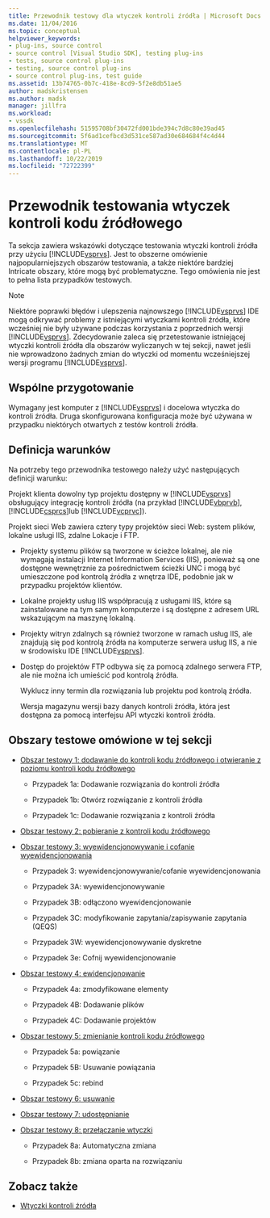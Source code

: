 ```yaml
---
title: Przewodnik testowy dla wtyczek kontroli źródła | Microsoft Docs
ms.date: 11/04/2016
ms.topic: conceptual
helpviewer_keywords:
- plug-ins, source control
- source control [Visual Studio SDK], testing plug-ins
- tests, source control plug-ins
- testing, source control plug-ins
- source control plug-ins, test guide
ms.assetid: 13b74765-0b7c-418e-8cd9-5f2e8db51ae5
author: madskristensen
ms.author: madsk
manager: jillfra
ms.workload:
- vssdk
ms.openlocfilehash: 51595708bf30472fd001bde394c7d8c80e39ad45
ms.sourcegitcommit: 5f6ad1cefbcd3d531ce587ad30e684684f4c4d44
ms.translationtype: MT
ms.contentlocale: pl-PL
ms.lasthandoff: 10/22/2019
ms.locfileid: "72722399"
---
```

# <a name="test-guide-for-source-control-plug-ins"></a>Przewodnik testowania wtyczek kontroli kodu źródłowego
Ta sekcja zawiera wskazówki dotyczące testowania wtyczki kontroli źródła przy użyciu [!INCLUDE[vsprvs](../../code-quality/includes/vsprvs_md.md)]. Jest to obszerne omówienie najpopularniejszych obszarów testowania, a także niektóre bardziej Intricate obszary, które mogą być problematyczne. Tego omówienia nie jest to pełna lista przypadków testowych.

> [!NOTE]
> Niektóre poprawki błędów i ulepszenia najnowszego [!INCLUDE[vsprvs](../../code-quality/includes/vsprvs_md.md)] IDE mogą odkrywać problemy z istniejącymi wtyczkami kontroli źródła, które wcześniej nie były używane podczas korzystania z poprzednich wersji [!INCLUDE[vsprvs](../../code-quality/includes/vsprvs_md.md)]. Zdecydowanie zaleca się przetestowanie istniejącej wtyczki kontroli źródła dla obszarów wyliczanych w tej sekcji, nawet jeśli nie wprowadzono żadnych zmian do wtyczki od momentu wcześniejszej wersji programu [!INCLUDE[vsprvs](../../code-quality/includes/vsprvs_md.md)].

## <a name="common-preparation"></a>Wspólne przygotowanie
 Wymagany jest komputer z [!INCLUDE[vsprvs](../../code-quality/includes/vsprvs_md.md)] i docelowa wtyczka do kontroli źródła. Druga skonfigurowana konfiguracja może być używana w przypadku niektórych otwartych z testów kontroli źródła.

## <a name="definition-of-terms"></a>Definicja warunków
 Na potrzeby tego przewodnika testowego należy użyć następujących definicji warunku:

 Projekt klienta dowolny typ projektu dostępny w [!INCLUDE[vsprvs](../../code-quality/includes/vsprvs_md.md)] obsługujący integrację kontroli źródła (na przykład [!INCLUDE[vbprvb](../../code-quality/includes/vbprvb_md.md)], [!INCLUDE[csprcs](../../data-tools/includes/csprcs_md.md)]lub [!INCLUDE[vcprvc](../../code-quality/includes/vcprvc_md.md)]).

 Projekt sieci Web zawiera cztery typy projektów sieci Web: system plików, lokalne usługi IIS, zdalne Lokacje i FTP.

- Projekty systemu plików są tworzone w ścieżce lokalnej, ale nie wymagają instalacji Internet Information Services (IIS), ponieważ są one dostępne wewnętrznie za pośrednictwem ścieżki UNC i mogą być umieszczone pod kontrolą źródła z wnętrza IDE, podobnie jak w przypadku projektów klientów.

- Lokalne projekty usług IIS współpracują z usługami IIS, które są zainstalowane na tym samym komputerze i są dostępne z adresem URL wskazującym na maszynę lokalną.

- Projekty witryn zdalnych są również tworzone w ramach usług IIS, ale znajdują się pod kontrolą źródła na komputerze serwera usług IIS, a nie w środowisku IDE [!INCLUDE[vsprvs](../../code-quality/includes/vsprvs_md.md)].

- Dostęp do projektów FTP odbywa się za pomocą zdalnego serwera FTP, ale nie można ich umieścić pod kontrolą źródła.

  Wyklucz inny termin dla rozwiązania lub projektu pod kontrolą źródła.

  Wersja magazynu wersji bazy danych kontroli źródła, która jest dostępna za pomocą interfejsu API wtyczki kontroli źródła.

## <a name="test-areas-covered-in-this-section"></a>Obszary testowe omówione w tej sekcji

- [Obszar testowy 1: dodawanie do kontroli kodu źródłowego i otwieranie z poziomu kontroli kodu źródłowego](../../extensibility/internals/test-area-1-add-to-open-from-source-control.md)

  - Przypadek 1a: Dodawanie rozwiązania do kontroli źródła

  - Przypadek 1b: Otwórz rozwiązanie z kontroli źródła

  - Przypadek 1c: Dodawanie rozwiązania z kontroli źródła

- [Obszar testowy 2: pobieranie z kontroli kodu źródłowego](../../extensibility/internals/test-area-2-get-from-source-control.md)

- [Obszar testowy 3: wyewidencjonowywanie i cofanie wyewidencjonowania](../../extensibility/internals/test-area-3-check-out-undo-checkout.md)

  - Przypadek 3: wyewidencjonowywanie/cofanie wyewidencjonowania

  - Przypadek 3A: wyewidencjonowywanie

  - Przypadek 3B: odłączono wyewidencjonowanie

  - Przypadek 3C: modyfikowanie zapytania/zapisywanie zapytania (QEQS)

  - Przypadek 3W: wyewidencjonowywanie dyskretne

  - Przypadek 3e: Cofnij wyewidencjonowanie

- [Obszar testowy 4: ewidencjonowanie](../../extensibility/internals/test-area-4-check-in.md)

  - Przypadek 4a: zmodyfikowane elementy

  - Przypadek 4B: Dodawanie plików

  - Przypadek 4C: Dodawanie projektów

- [Obszar testowy 5: zmienianie kontroli kodu źródłowego](../../extensibility/internals/test-area-5-change-source-control.md)

  - Przypadek 5a: powiązanie

  - Przypadek 5B: Usuwanie powiązania

  - Przypadek 5c: rebind

- [Obszar testowy 6: usuwanie](../../extensibility/internals/test-area-6-delete.md)

- [Obszar testowy 7: udostępnianie](../../extensibility/internals/test-area-7-share.md)

- [Obszar testowy 8: przełączanie wtyczki](../../extensibility/internals/test-area-8-plug-in-switching.md)

  - Przypadek 8a: Automatyczna zmiana

  - Przypadek 8b: zmiana oparta na rozwiązaniu

## <a name="see-also"></a>Zobacz także
- [Wtyczki kontroli źródła](../../extensibility/source-control-plug-ins.md)
